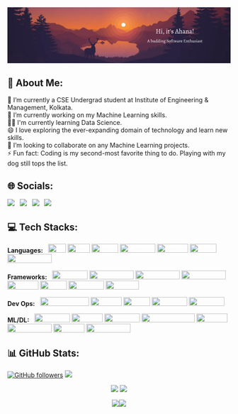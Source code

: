 <img width="1000px" src="https://github.com/ahana-mukherjee/ahana-mukherjee/blob/main/banner.png" />

## 💬 About Me:

🔭 I’m currently a CSE Undergrad student at Institute of Engineering & Management, Kolkata.<br>
🌱 I’m currently working on my Machine Learning skills.<br>
👩‍💻 I'm currently learning Data Science.<br>
😄 I love exploring the ever-expanding domain of technology and learn new skills.<br>
👯 I’m looking to collaborate on any Machine Learning projects.<br>
⚡ Fun fact: Coding is my second-most favorite thing to do. Playing with my dog still tops the list. 


## 🌐 Socials:

[<img width="100px" src="https://img.shields.io/badge/linkedin-%230077B5.svg?&style=for-the-badge&logo=linkedin&logoColor=white" />](https://www.linkedin.com/in/ahana-mukherjee-0552/) &nbsp;
[<img width="93px" src="https://img.shields.io/badge/twitter-%231DA1F2.svg?&style=for-the-badge&logo=twitter&logoColor=white" />](https://twitter.com/AhanaMukherjee_) &nbsp;
[<img width="113px" src="https://img.shields.io/badge/Instagram-%23E4405F.svg?style=for-the-badge&logo=Instagram&logoColor=white" />](https://www.instagram.com/_ahanamukherjee_/?next=%2F) &nbsp;
[<img width="80px" src="https://img.shields.io/badge/gmail-%23D14836.svg?&style=for-the-badge&logo=gmail&logoColor=white" />](mailto:ahana.mukherjee1a@gmail.com?subject=Hello%20Ahana,%20From%20Github)

## 💻 Tech Stacks:

 **Languages:** &nbsp;  <img width="40px" height="20px" src="https://img.shields.io/badge/c-%2300599C.svg?style=for-the-badge&logo=c&logoColor=white" />
<img width="50px" height="20px" src="https://img.shields.io/badge/c++-%2300599C.svg?style=for-the-badge&logo=c%2B%2B&logoColor=white"/> 
<img width="60px" height="20px" src="https://img.shields.io/badge/java-%23ED8B00.svg?style=for-the-badge&logo=java&logoColor=white" /> 
<img width="80px" height="20px" src="https://img.shields.io/badge/python-3670A0?style=for-the-badge&logo=python&logoColor=ffdd54" /> 
<img width="70px" height="20px" src="https://img.shields.io/badge/html5-%23E34F26.svg?style=for-the-badge&logo=html5&logoColor=white" /> 
<img width="60px" height="20px" src="https://img.shields.io/badge/css3-%231572B6.svg?style=for-the-badge&logo=css3&logoColor=white" />
<img width="100px" height="20px" src="https://img.shields.io/badge/javascript-%23323330.svg?style=for-the-badge&logo=javascript&logoColor=%23F7DF1E" /> 

**Frameworks:** &nbsp; <img width="80px" height="20px" src="https://img.shields.io/badge/node.js-6DA55F?style=for-the-badge&logo=node.js&logoColor=white" /> 
<img width="100px" height="20px" src="https://img.shields.io/badge/express.js-%23404d59.svg?style=for-the-badge&logo=express&logoColor=%2361DAFB" /> 
<img width="100px" height="20px" src="https://img.shields.io/badge/angular.js-%23E23237.svg?style=for-the-badge&logo=angularjs&logoColor=white" /> 
<img width="100px" height="20px" src="https://img.shields.io/badge/bootstrap-%23563D7C.svg?style=for-the-badge&logo=bootstrap&logoColor=white" /> 
<img width="70px" height="20px" src="https://img.shields.io/badge/react-%2320232a.svg?style=for-the-badge&logo=react&logoColor=%2361DAFB" /> 
<img width="60px" height="20px" src="https://img.shields.io/badge/NPM-%23000000.svg?style=for-the-badge&logo=npm&logoColor=white" /> 
<img width="80px" height="20px" src="https://img.shields.io/badge/django-%23092E20.svg?style=for-the-badge&logo=django&logoColor=white" /> 
<img width="75px" height="20px" src="https://img.shields.io/badge/flask-%23000.svg?style=for-the-badge&logo=flask&logoColor=white" />   

**Dev Ops:** &nbsp; <img width="110px" height="20px" src="https://img.shields.io/badge/Google%20Cloud-%234285F4.svg?style=for-the-badge&logo=google-cloud&logoColor=white" />
<img width="70px" height="20px" src="https://img.shields.io/badge/mysql-%2300f.svg?style=for-the-badge&logo=mysql&logoColor=white" /> 
<img width="60px" height="20px" src="https://img.shields.io/badge/AWS-%23FF9900.svg?style=for-the-badge&logo=amazon-aws&logoColor=white" />
<img width="80px" height="20px" src="https://img.shields.io/badge/MongoDB-%234ea94b.svg?style=for-the-badge&logo=mongodb&logoColor=white" />
<img width="80px" height="20px" src="https://img.shields.io/badge/heroku-%23430098.svg?style=for-the-badge&logo=heroku&logoColor=white" /> 

**ML/DL:** &nbsp;  <img width="80px" height="20px" src="https://img.shields.io/badge/pandas-%23150458.svg?style=for-the-badge&logo=pandas&logoColor=white" /> 
<img width="70px" height="20px" src="https://img.shields.io/badge/numpy-%23013243.svg?style=for-the-badge&logo=numpy&logoColor=white" /> 
<img width="80px" height="20px" src="https://img.shields.io/badge/Plotly-%233F4F75.svg?style=for-the-badge&logo=plotly&logoColor=white" /> 
<img width="120px" height="20px" src="https://img.shields.io/badge/scikit--learn-%23F7931E.svg?style=for-the-badge&logo=scikit-learn&logoColor=white" /> 
<img width="70px" height="20px" src="https://img.shields.io/badge/SciPy-%230C55A5.svg?style=for-the-badge&logo=scipy&logoColor=%white" /> 
<img width="100px" height="20px" src="https://img.shields.io/badge/PyTorch-%23EE4C2C.svg?style=for-the-badge&logo=PyTorch&logoColor=white" />
<img width="70px" height="20px" src="https://img.shields.io/badge/Keras-%23D00000.svg?style=for-the-badge&logo=Keras&logoColor=white" /> 
<img width="100px" height="20px" src="https://img.shields.io/badge/TensorFlow-%23FF6F00.svg?style=for-the-badge&logo=TensorFlow&logoColor=white" />



## 📊 GitHub Stats:

[![GitHub followers](https://img.shields.io/github/followers/ahana-mukherjee.svg?style=social&label=Follow)](https://github.com/ahana-mukherjee?tab=followers)  ![](https://komarev.com/ghpvc/?username=ahana-mukherjee&style=flat-square)
  
  <div align="center">

<img width="400px" src="https://github-readme-stats.vercel.app/api?username=ahana-mukherjee&custom_title=Ahana's+GitHub+Stats&show_icons=true&&hide_border=true&bg_color=00000000&title_color=ff7a0d&text_color=F6C819&icon_color=ffb300&cache_seconds=1800&include_all_commits=true&count_private=true" />
<img width="400px" src="https://github-readme-streak-stats.herokuapp.com/?user=ahana-mukherjee&background=00000000&hide_border=true&stroke=F6C819&ring=ff960d&mode=dailyly&fire=ffd500&currStreakNum=ff7a0d&sideNums=ff7a0d&currStreakLabel=F6C819&sideLabels=F6C819&dates=F6C819" />
  
  


<img width="300px" src="https://github-readme-stats-ahana-mukherjee.vercel.app/api/top-langs/?username=ahana-mukherjee&hide_border=true&include_all_commits=true&count_private=true&show_icons=true&bg_color=00000000&title_color=ff7a0d&text_color=F6C819&icon_color=ffb300&layout=compact" />[<img width="500px" src="https://github-readme-activity-graph.cyclic.app/graph?username=ahana-mukherjee&color=afacaf&line=f6c819&point=ff840d&area=true&hide_border=true&theme=github-compact" />](https://github.com/PrinceSinghHub/github-readme-activity-graph)

</div>

<!--
---[![Ashutosh's github activity graph](https://github-readme-activity-graph.cyclic.app/graph?username=ahana-mukherjee&bg_color=000000&color=afacaf&line=f6c819&point=ff840d&area=true&hide_border=true)](https://github.com/ashutosh00710/github-readme-activity-graph)
[![](https://visitcount.itsvg.in/api?id=ahana-mukherjee&icon=0&color=0)](https://visitcount.itsvg.in)
--!>




<!--
**ahana-mukherjee/ahana-mukherjee** is a ✨ _special_ ✨ repository because its `README.md` (this file) appears on your GitHub profile.

Here are some ideas to get you started:

- 🔭 I’m currently working on ...
- 🌱 I’m currently learning ...
- 👯 I’m looking to collaborate on ...
- 🤔 I’m looking for help with ...
- 💬 Ask me about ...
- 📫 How to reach me: ...
- 😄 Pronouns: ...
- ⚡ Fun fact: ...
-->

